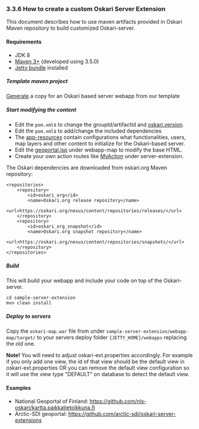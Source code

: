 ### 3.3.6 How to create a custom Oskari Server Extension

This document describes how to use maven artifacts provided in Oskari Maven repository to build customized Oskari-server.

#### Requirements

* JDK 8
* [Maven 3+](http://maven.apache.org/) (developed using 3.5.0)
* [Jetty bundle](/download) installed

##### Template maven project

[Generate](https://github.com/oskariorg/sample-server-extension/generate) a copy for an Oskari based server webapp from our template

##### Start modifying the content

- Edit the `pom.xml`s to change the groupId/artifactId and [oskari.version](https://github.com/oskariorg/sample-server-extension/blob/1.2.1/pom.xml#L13).
- Edit the `pom.xml`s to add/change the included dependencies
- The [app-resources](https://github.com/oskariorg/sample-server-extension/tree/1.2.1/app-resources) contain configurations what functionalities, users, map layers and other content to initialize for the Oskari-based server.
- Edit the [geoportal.jsp](https://github.com/oskariorg/sample-server-extension/blob/1.2.1/webapp-map/src/main/webapp/WEB-INF/jsp/geoportal.jsp) under webapp-map to modify the base HTML.
- Create your own action routes like [MyAction](https://github.com/oskariorg/sample-server-extension/blob/1.2.1/app-specific-code/src/main/java/org/oskari/example/MyActionHandler.java) under server-extension.

The Oskari dependencies are downloaded from oskari.org Maven repository:

 	<repositories>
        <repository>
            <id>oskari_org</id>
            <name>Oskari.org release repository</name>
            <url>https://oskari.org/nexus/content/repositories/releases/</url>
        </repository>
        <repository>
            <id>oskari_org_snapshot</id>
            <name>Oskari.org snapshot repository</name>
            <url>https://oskari.org/nexus/content/repositories/snapshots/</url>
        </repository>
 	</repositories>

##### Build

This will build your webapp and include your code on top of the Oskari-server.

    cd sample-server-extension
    mvn clean install

##### Deploy to servers

Copy the `oskari-map.war` file from under `sample-server-extension/webapp-map/target/` to your servers deploy folder `{JETTY_HOME}/webapps` replacing the old one.

**Note!** You will need to adjust oskari-ext.properties accordingly. For example if you only add one view, the id of that view should be the default view in oskari-ext.properties OR you can remove the default view configuration so it will use the view type "DEFAULT" on database to detect the default view.

#### Examples

- National Geoportal of Finland: https://github.com/nls-oskari/kartta.paikkatietoikkuna.fi
- Arctic-SDI geoportal: https://github.com/arctic-sdi/oskari-server-extensions